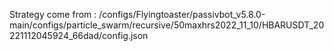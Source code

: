 Strategy come from : /configs/Flyingtoaster/passivbot_v5.8.0-main/configs/particle_swarm/recursive/50maxhrs2022_11_10/HBARUSDT_20221112045924_66dad/config.json